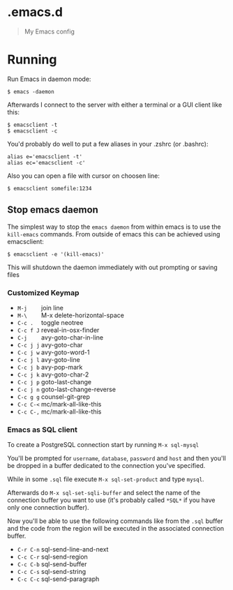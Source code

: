 # .emacs.d
> My Emacs config

# Running

Run Emacs in daemon mode:

    $ emacs -daemon

Afterwards I connect to the server with either a terminal or a GUI client like this:

    $ emacsclient -t
    $ emacsclient -c

You'd probably do well to put a few aliases in your .zshrc (or .bashrc):

    alias e='emacsclient -t'
    alias ec='emacsclient -c'

Also you can open a file with cursor on choosen line:

    $ emacsclient somefile:1234

## Stop emacs daemon

The simplest way to stop the `emacs daemon` from within emacs is to use the `kill-emacs` commands.
From outside of emacs this can be achieved using emacsclient:

    $ emacsclient -e '(kill-emacs)'

This will shutdown the daemon immediately with out prompting or saving files


### Customized Keymap

  * `M-j    `  join line
  * `M-\    `  M-x delete-horizontal-space
  * `C-c .  `  toggle neotree
  * `C-c f J`  reveal-in-osx-finder
  * `C-j    `  avy-goto-char-in-line
  * `C-c j j`  avy-goto-char
  * `C-c j w`  avy-goto-word-1
  * `C-c j l`  avy-goto-line
  * `C-c j b`  avy-pop-mark
  * `C-c j k`  avy-goto-char-2
  * `C-c j p`  goto-last-change
  * `C-c j n`  goto-last-change-reverse
  * `C-c g g`  counsel-git-grep
  * `C-c C-<`  mc/mark-all-like-this
  * `C-c C-,`  mc/mark-all-like-this

### Emacs as SQL client

To create a PostgreSQL connection start by running `M-x sql-mysql`

You'll be prompted for `username`, `database`, `password` and `host` and then you'll be dropped in a buffer dedicated to the connection you've specified.

While in some `.sql` file execute `M-x sql-set-product` and type `mysql`.

Afterwards do `M-x sql-set-sqli-buffer` and select the name of the connection buffer you want to use (it's probably called `*SQL*` if you have only one connection buffer).

Now you'll be able to use the following commands like from the `.sql` buffer and the code from the region will be executed in the associated connection buffer.

  * `C-r C-n` sql-send-line-and-next
  * `C-c C-r` sql-send-region
  * `C-c C-b` sql-send-buffer
  * `C-c C-s` sql-send-string
  * `C-c C-c` sql-send-paragraph
